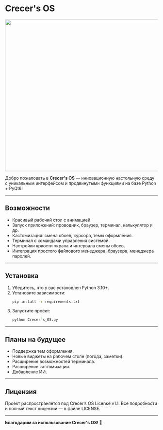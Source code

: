 # Crecer's OS

<img src="https://github.com/user-attachments/assets/b742f26d-f0b1-4e2b-bc57-71c3d7a0bd31" width="1000" height="500">


Добро пожаловать в **Crecer's OS** — инновационную настольную среду с уникальным интерфейсом и продвинутыми функциями на базе Python + PyQt6!



---

## Возможности

- Красивый рабочий стол с анимацией.
- Запуск приложений: проводник, браузер, терминал, калькулятор и др.
- Кастомизация: смена обоев, курсора, темы оформления.
- Терминал с командами управления системой.
- Настройки яркости экрана и интервала смены обоев.
- Интеграция простого файлового менеджера, браузера, менеджера паролей.

---

## Установка

1. Убедитесь, что у вас установлен Python 3.10+.
2. Установите зависимости:
   ```bash
   pip install -r requirements.txt
3. Запустите проект:
   ```bash
   python Crecer`s_OS.py

---

## Планы на будущее


- Поддержка тем оформления.
- Новые виджеты на рабочем столе (погода, заметки).
- Расширение возможностей терминала.
- Расширение кастомизации.
- Добавление ИИ.

---
## Лицензия


Проект распространяется под Crecer’s OS License v1.1.
Все подробности и полный текст лицензии — в файле LICENSE.


---

**Благодарим за использование Crecer's OS! 🚀**
